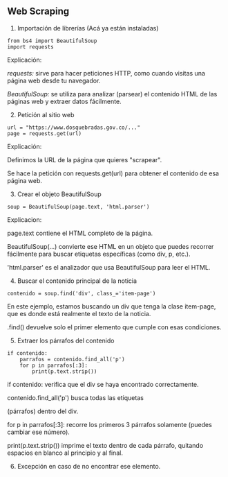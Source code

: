 
## Web Scraping

1. Importación de librerías (Acá ya están instaladas)
```
from bs4 import BeautifulSoup
import requests
```
Explicación: 

*requests:* sirve para hacer peticiones HTTP, como cuando visitas una página web desde tu navegador.

*BeautifulSoup:* se utiliza para analizar (parsear) el contenido HTML de las páginas web y extraer datos fácilmente.

2. Petición al sitio web
```
url = "https://www.dosquebradas.gov.co/..."
page = requests.get(url)

```
Explicación: 


Definimos la URL de la página que quieres "scrapear".

Se hace la petición con requests.get(url) para obtener el contenido de esa página web.

3. Crear el objeto BeautifulSoup
```
soup = BeautifulSoup(page.text, 'html.parser')

```
Explicacion: 

page.text contiene el HTML completo de la página.

BeautifulSoup(...) convierte ese HTML en un objeto que puedes recorrer fácilmente para buscar etiquetas específicas (como div, p, etc.).

'html.parser' es el analizador que usa BeautifulSoup para leer el HTML.

4. Buscar el contenido principal de la noticia
```
contenido = soup.find('div', class_='item-page')

```
En este ejemplo, estamos buscando un div que tenga la clase item-page, que es donde está realmente el texto de la noticia.

.find() devuelve solo el primer elemento que cumple con esas condiciones.

5. Extraer los párrafos del contenido
```
if contenido:
    parrafos = contenido.find_all('p')
    for p in parrafos[:3]:
        print(p.text.strip())

```

if contenido: verifica que el div se haya encontrado correctamente.

contenido.find_all('p') busca todas las etiquetas <p> (párrafos) dentro del div.

for p in parrafos[:3]: recorre los primeros 3 párrafos solamente (puedes cambiar ese número).

print(p.text.strip()) imprime el texto dentro de cada párrafo, quitando espacios en blanco al principio y al final.

6. Excepción en caso de no encontrar ese elemento. 

